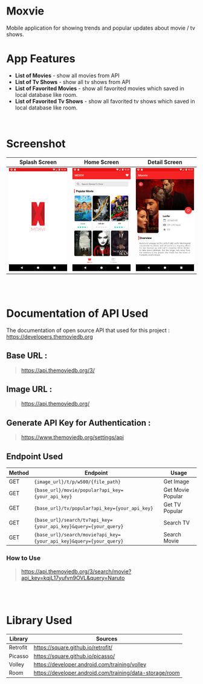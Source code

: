 # Moxvie
Mobile application for showing trends and popular updates about movie / tv shows.


# App Features
- <b>List of Movies</b> - show all movies from API
- <b>List of Tv Shows</b> - show all tv shows from API
- <b>List of Favorited Movies</b>  - show all favorited movies which saved in local database like room.
- <b>List of Favorited Tv Shows</b> - show all favorited tv shows which saved in local database like room.

<br/>

# Screenshot
Splash Screen | Home Screen | Detail Screen
------------ | ------------- | -------------
![Splash Screen](https://github.com/davidwidjaya/moxvie/blob/main/screenshot/splash-screen.png) | ![Home Screen](https://github.com/davidwidjaya/moxvie/blob/main/screenshot/home-movie-screen.png) | ![Detail Screen](https://github.com/davidwidjaya/moxvie/blob/main/screenshot/detail-screen.png)

<br/>
<br/>


# Documentation of API Used
The documentation of open source API that used for this project :
https://developers.themoviedb.org 

## Base URL :
> https://api.themoviedb.org/3/

## Image URL :
> https://api.themoviedb.org/

## Generate API Key for Authentication :
> https://www.themoviedb.org/settings/api

## Endpoint Used
Method | Endpoint | Usage
------------ | ------------- | ------------
GET | `{image_url}/t/p/w500/{file_path}` | Get Image
GET | `{base_url}/movie/popular?api_key={your_api_key}` | Get Movie Popular
GET | `{base_url}/tv/popular?api_key={your_api_key}` | Get TV Popular
GET | `{base_url}/search/tv?api_key={your_api_key}&query={your_query}` | Search TV
GET | `{base_url}/search/movie?api_key={your_api_key}&query={your_query}` | Search Movie

### How to Use

> https://api.themoviedb.org/3/search/movie?api_key=kqjL17yufvn9OVL&query=Naruto

<br/>
<br/>

# Library Used
Library | Sources
------------ | -------------
Retrofit | https://square.github.io/retrofit/
Picasso | https://square.github.io/picasso/
Volley | https://developer.android.com/training/volley
Room | https://developer.android.com/training/data-storage/room
